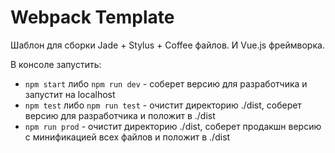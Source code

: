 # Webpack Template

Шаблон для сборки Jade + Stylus + Coffee файлов. И Vue.js фреймворка.

В консоле запустить:
- `npm start` либо `npm run dev` - соберет версию для разработчика и запустит на localhost
- `npm test` либо `npm run test` - очистит директорию ./dist, соберет версию для разработчика и положит в ./dist
- `npm run prod` - очистит директорию ./dist, соберет продакшн версию с минификацией всех файлов и положит в ./dist

